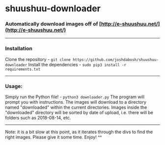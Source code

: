 # shuushuu-downloader
### Automatically download images off of [http://e-shuushuu.net/](http://e-shuushuu.net/)

---

### Installation
Clone the repository - `git clone https://github.com/joshdabosh/shuushuu-downloader`
Install the dependencies - `sudo pip3 install -r requirements.txt`

---

### Usage:
Simply run the Python file! - `python3 downloader.py`
The program will prompt you with instructions.
The images will download to a directory named "downloaded" within the current directories.
Images inside the "downloaded" directory will be sorted by date of upload, i.e. there will be folders such as 2018-08-14, etc.

---

Note: it is a bit slow at this point, as it iterates through the divs to find the right images. Please give it some time.
Enjoy! ^^
